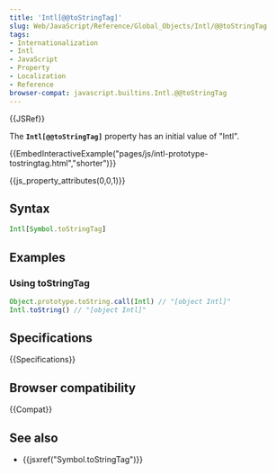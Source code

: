 ```yaml
---
title: 'Intl[@@toStringTag]'
slug: Web/JavaScript/Reference/Global_Objects/Intl/@@toStringTag
tags:
- Internationalization
- Intl
- JavaScript
- Property
- Localization
- Reference
browser-compat: javascript.builtins.Intl.@@toStringTag
---
```

{{JSRef}}

The **`Intl[@@toStringTag]`** property has an initial value of "Intl".

{{EmbedInteractiveExample("pages/js/intl-prototype-tostringtag.html","shorter")}}

<!-- The source for this interactive example is stored in a GitHub repository. If you'd like to contribute to the interactive examples project, please clone https://github.com/mdn/interactive-examples and send us a pull request. -->

{{js_property_attributes(0,0,1)}}

## Syntax

```js
Intl[Symbol.toStringTag]
```

## Examples

### Using toStringTag

```js
Object.prototype.toString.call(Intl) // "[object Intl]"
Intl.toString() // "[object Intl]"
```

## Specifications

{{Specifications}}

## Browser compatibility

{{Compat}}

## See also

- {{jsxref("Symbol.toStringTag")}}
